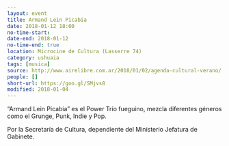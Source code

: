 ```yaml
---
layout: event 
title: Armand Lein Picabia
date: 2018-01-12 18:00
no-time-start: 
date-end: 2018-01-12
no-time-end: true
location: Microcine de Cultura (Lasserre 74)
category: ushuaia
tags: [musica]
source: http://www.airelibre.com.ar/2018/01/02/agenda-cultural-verano/
people: []
short-url: https://goo.gl/SMjvs8
modified: 2018-01-04
---
```


“Armand Lein Picabia” es el Power Trío fueguino, mezcla diferentes géneros como el Grunge, Punk, Indie y Pop.


Por la Secretaría de Cultura, dependiente del Ministerio Jefatura de Gabinete.
